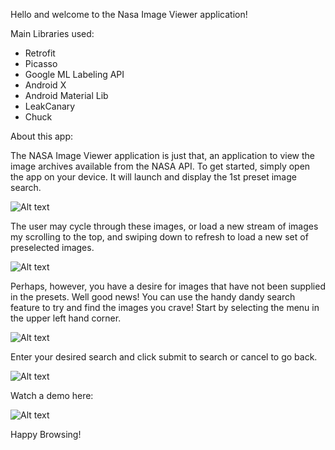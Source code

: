 Hello and welcome to the Nasa Image Viewer application!

Main Libraries used:

* Retrofit
* Picasso
* Google ML Labeling API
* Android X
* Android Material Lib
* LeakCanary
* Chuck

About this app:

<p>
The NASA Image Viewer application is just that, an application to view the image archives available from the NASA API. To get started,
simply open the app on your device. It will launch and display the 1st preset image search.

![Alt text](/screenshots/SS1.png?raw=true&s=50 "Opening Screen")
</p>

<p>
The user may cycle through these images, or load a new stream of images my scrolling to the top, and swiping down to refresh to load a new set of
preselected images.

![Alt text](/screenshots/SS2.png?raw=true "Next Screen")
</p>

<p>
Perhaps, however, you have a desire for images that have not been supplied in the presets. Well good news! You can use the handy dandy search feature
to try and find the images you crave! Start by selecting the menu in the upper left hand corner.

![Alt text](/screenshots/SS3.png?raw=true "Menu")
</p>

<p>
Enter your desired search and click submit to search or cancel to go back.

![Alt text](/screenshots/SS4.png?raw=true "Search")
</p>

<p>
Watch a demo here:

![Alt text](/screenshots/demo.gif?raw=true "Demo")
</p>

Happy Browsing!
